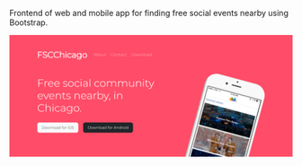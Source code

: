 Frontend of web and mobile app for finding free social events nearby using Bootstrap.

![Alt text](images/readme_pic.PNG "preview")

